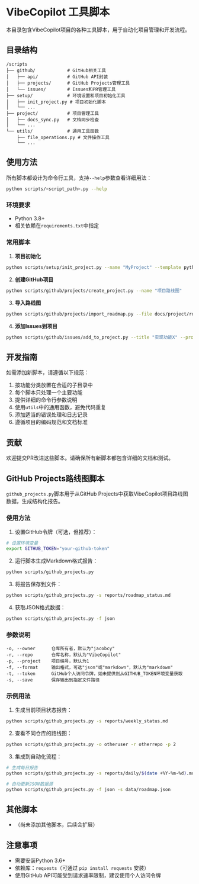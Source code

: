 # VibeCopilot 工具脚本

本目录包含VibeCopilot项目的各种工具脚本，用于自动化项目管理和开发流程。

## 目录结构

```
/scripts
├── github/            # GitHub相关工具
│   ├── api/           # GitHub API封装
│   ├── projects/      # GitHub Projects管理工具
│   └── issues/        # Issues和PR管理工具
├── setup/             # 环境设置和项目初始化工具
│   ├── init_project.py # 项目初始化脚本
│   └── ...
├── project/           # 项目管理工具
│   ├── docs_sync.py   # 文档同步检查
│   └── ...
└── utils/             # 通用工具函数
    ├── file_operations.py # 文件操作工具
    └── ...
```

## 使用方法

所有脚本都设计为命令行工具，支持`--help`参数查看详细用法：

```bash
python scripts/<script_path>.py --help
```

### 环境要求

- Python 3.8+
- 相关依赖在`requirements.txt`中指定

### 常用脚本

1. **项目初始化**

```bash
python scripts/setup/init_project.py --name "MyProject" --template python
```

2. **创建GitHub项目**

```bash
python scripts/github/projects/create_project.py --name "项目路线图"
```

3. **导入路线图**

```bash
python scripts/github/projects/import_roadmap.py --file docs/project/roadmap/development_roadmap.md
```

4. **添加Issues到项目**

```bash
python scripts/github/issues/add_to_project.py --title "实现功能X" --project-number 1
```

## 开发指南

如需添加新脚本，请遵循以下规范：

1. 按功能分类放置在合适的子目录中
2. 每个脚本只处理一个主要功能
3. 提供详细的命令行参数说明
4. 使用`utils`中的通用函数，避免代码重复
5. 添加适当的错误处理和日志记录
6. 遵循项目的编码规范和文档标准

## 贡献

欢迎提交PR改进这些脚本。请确保所有新脚本都包含详细的文档和测试。

## GitHub Projects路线图脚本

`github_projects.py`脚本用于从GitHub Projects中获取VibeCopilot项目路线图数据，生成结构化报告。

### 使用方法

1. 设置GitHub令牌（可选，但推荐）：

```bash
# 设置环境变量
export GITHUB_TOKEN="your-github-token"
```

2. 运行脚本生成Markdown格式报告：

```bash
python scripts/github_projects.py
```

3. 将报告保存到文件：

```bash
python scripts/github_projects.py -s reports/roadmap_status.md
```

4. 获取JSON格式数据：

```bash
python scripts/github_projects.py -f json
```

### 参数说明

```
-o, --owner      仓库所有者，默认为"jacobcy"
-r, --repo       仓库名称，默认为"VibeCopilot"
-p, --project    项目编号，默认为1
-f, --format     输出格式，可选"json"或"markdown"，默认为"markdown"
-t, --token      GitHub个人访问令牌，如未提供则从GITHUB_TOKEN环境变量获取
-s, --save       保存输出到指定文件路径
```

### 示例用法

1. 生成当前项目状态报告：

```bash
python scripts/github_projects.py -s reports/weekly_status.md
```

2. 查看不同仓库的路线图：

```bash
python scripts/github_projects.py -o otheruser -r otherrepo -p 2
```

3. 集成到自动化流程：

```bash
# 生成每日报告
python scripts/github_projects.py -s reports/daily/$(date +%Y-%m-%d).md

# 自动更新JSON数据源
python scripts/github_projects.py -f json -s data/roadmap.json
```

## 其他脚本

- （尚未添加其他脚本，后续会扩展）

## 注意事项

- 需要安装Python 3.6+
- 依赖库：`requests`（可通过 `pip install requests` 安装）
- 使用GitHub API可能受到请求速率限制，建议使用个人访问令牌
